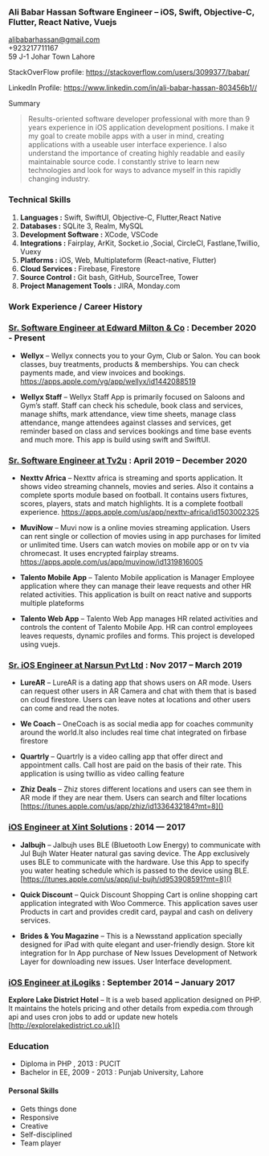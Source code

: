 ### **Ali Babar Hassan** Software Engineer – iOS, Swift, Objective-C, Flutter, React Native, Vuejs  
<alibabarhassan@gmail.com>      
      +923217711167    
59 J-1 Johar Town Lahore

StackOverFlow profile: <https://stackoverflow.com/users/3099377/babar/>

LinkedIn Profile:
<https://www.linkedin.com/in/ali-babar-hassan-803456b1//>

Summary

> Results-oriented software developer professional with more than 9 years experience in iOS application development positions. I make it my goal to create mobile apps with a user in mind, creating applications with a useable user interface experience. I also understand the importance of creating highly readable and easily maintainable source code. I constantly strive to learn new technologies and look for ways to advance myself in this rapidly changing industry.

### **Technical Skills**

1. **Languages :** Swift, SwiftUI, Objective-C, Flutter,React Native
2. **Databases :** SQLite 3, Realm, MySQL
3. **Development Software :** XCode, VSCode
4. **Integrations :** Fairplay, ArKit, Socket.io ,Social, CircleCI, Fastlane,Twillio, Vuexy
5. **Platforms :**  iOS, Web, Multiplateform (React-native, Flutter)
6. **Cloud Services :** Firebase, Firestore
7. **Source Control :** Git bash, GitHub, SourceTree, Tower
8. **Project Management Tools :** JIRA, Monday.com

### **Work Experience / Career History**

### [Sr. Software Engineer at Edward Milton & Co](https://edwardmilton.com) : December 2020 - Present

* **Wellyx** – Wellyx connects you to your Gym, Club or Salon. You can book classes, buy treatments, products & memberships. You can check payments made, and view invoices and bookings. 
https://apps.apple.com/vg/app/wellyx/id1442088519


* **Wellyx Staff** – Wellyx Staff App is primarily focused on Saloons and Gym’s staff. Staff can check his schedule, book class and services, manage shifts, mark attendance, view time sheets, manage class attendance, mange attendees against classes and services, get reminder based on class and services bookings and time base events and much more. This app is build using swift and SwiftUI. 

### [Sr. Software Engineer at Tv2u](http://www.tv2u.com/) : April 2019 – December 2020

* **Nexttv Africa** – Nexttv africa is streaming and sports application. It shows video streaming channels, movies and series. Also it contains a complete sports module based on football. It contains users fixtures, scores, players, stats and match highlights. It is a complete football experience.
https://apps.apple.com/us/app/nexttv-africa/id1503002325

* **MuviNow** – Muvi now is a online movies streaming application. Users can rent single or collection of movies using in app purchases for limited or unlimited time. Users can watch movies on mobile app or on tv via chromecast. It uses encrypted fairplay streams.
https://apps.apple.com/us/app/muvinow/id1319816005

* **Talento Mobile App** – Talento Mobile application is Manager Employee application where they can manage their leave requests and other HR related activities. This application is built on react native and supports multiple plateforms

* **Talento Web App** – Talento Web App manages HR related activities and controls the content of Talento Mobile App. HR can control employees leaves requests, dynamic profiles and forms. This project is developed using vuejs.

### [Sr. iOS Engineer at Narsun Pvt Ltd](http://narsun.pk/) : Nov 2017 – March 2019

* **LureAR** – LureAR is a dating app that shows users on AR mode. Users can request other users in AR Camera and chat with them that is based on cloud firestore. Users can leave notes at locations and other users can come and read the notes. 

* **We Coach** – OneCoach is as social media app for coaches community around the world.It also includes real time chat integrated on firbase firestore

* **Quartrly** – Quartrly is a video calling app that offer direct and appointment calls. Call host are paid on the basis of their rate. This application is using twillio as video calling feature

* **Zhiz Deals** – Zhiz stores different locations and users can see them in AR mode if they are near them. Users can search and filter locations
[https://itunes.apple.com/us/app/zhiz/id1336432184?mt=8]()


### [iOS Engineer at Xint Solutions](https://xintsolutions.com/) : 2014 — 2017

* **Jalbujh** – Jalbujh uses BLE (Bluetooth Low Energy) to communicate with Jul Bujh Water Heater natural gas saving device. The App exclusively uses BLE to communicate with the hardware. Use this App to specify you water heating schedule which is passed to the device using BLE.
[https://itunes.apple.com/us/app/jul-bujh/id953908591?mt=8]()

* **Quick Discount** – Quick Discount Shopping Cart is online shopping cart application integrated with Woo Commerce. This application saves user Products in cart and provides credit card, paypal and cash on delivery services.

* **Brides & You Magazine** – This is a Newsstand application specially designed for iPad with quite elegant and user-friendly design. Store kit integration for In App purchase of New Issues Development of Network Layer for downloading new issues. User Interface development.

### [iOS Engineer at iLogiks](#) : September 2014 – January 2017

 **Explore Lake District Hotel** –  It is a web based application designed on PHP. It maintains the hotels pricing and other details from expedia.com through api and uses cron jobs to add or update new hotels
[http://explorelakedistrict.co.uk]()

### **Education**

* Diploma in PHP , 2013 : PUCIT
* Bachelor in EE,  2009 - 2013 : Punjab University, Lahore

#### **Personal Skills**

* Gets things done
* Responsive
* Creative
* Self-disciplined
* Team player
